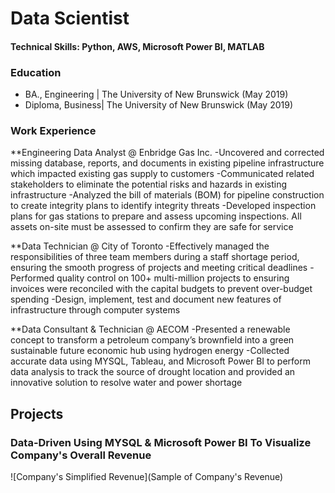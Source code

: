 # Data Scientist
#### Technical Skills: Python, AWS, Microsoft Power BI, MATLAB

### Education
- BA., Engineering | The University of New Brunswick (May 2019)
- Diploma, Business| The University of New Brunswick (May 2019)

### Work Experience 
**Engineering Data Analyst @ Enbridge Gas Inc.
-Uncovered and corrected missing database, reports, and documents in existing pipeline infrastructure which impacted existing gas supply to customers
-Communicated related stakeholders to eliminate the potential risks and hazards in existing infrastructure 
-Analyzed the bill of materials (BOM) for pipeline construction to create integrity plans to identify integrity threats
-Developed inspection plans for gas stations to prepare and assess upcoming inspections. All assets on-site must be assessed to confirm they are safe for service

**Data Technician @ City of Toronto
-Effectively managed the responsibilities of three team members during a staff shortage period, ensuring the smooth progress of projects and meeting critical deadlines
-Performed quality control on 100+ multi-million projects to ensuring invoices were reconciled with the capital budgets to prevent over-budget spending
-Design, implement, test and document new features of infrastructure through computer systems

**Data Consultant & Technician @ AECOM
-Presented a renewable concept to transform a petroleum company’s brownfield into a green sustainable future economic hub using hydrogen energy
-Collected accurate data using MYSQL, Tableau, and Microsoft Power BI to perform data analysis to track the source of drought location and provided an innovative solution to resolve water and power shortage

## Projects
### Data-Driven Using MYSQL & Microsoft Power BI To Visualize Company's Overall Revenue
![Company's Simplified Revenue](Sample of Company's Revenue) 

